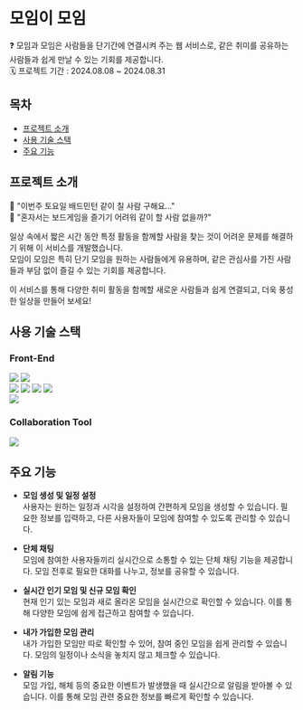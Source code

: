 # 모임이 모임

❓ 모임과 모임은 사람들을 단기간에 연결시켜 주는 웹 서비스로, 같은 취미를 공유하는 사람들과 쉽게 만날 수 있는 기회를 제공합니다. <br>
🗓️ 프로젝트 기간 : 2024.08.08 ~ 2024.08.31

## 목차
- [프로젝트 소개](#프로젝트-소개)
- [사용 기술 스택](#사용-기술-스택)
- [주요 기능](#주요-기능)

## 프로젝트 소개
💬 "이번주 토요일 배드민턴 같이 칠 사람 구해요..." <br>
💬 "혼자서는 보드게임을 즐기기 어려워 같이 할 사람 없을까?" <br>

일상 속에서 짧은 시간 동안 특정 활동을 함께할 사람을 찾는 것이 어려운 문제를 해결하기 위해 이 서비스를 개발했습니다. <br>
모임이 모임은 특히 단기 모임을 원하는 사람들에게 유용하며, 같은 관심사를 가진 사람들과 부담 없이 즐길 수 있는 기회를 제공합니다. <br>

이 서비스를 통해 다양한 취미 활동을 함께할 새로운 사람들과 쉽게 연결되고, 더욱 풍성한 일상을 만들어 보세요!

## 사용 기술 스택
### Front-End
<img src="https://img.shields.io/badge/React-61DAFB?style=for-the-badge&logo=react&logoColor=black"> <img src="https://img.shields.io/badge/Type Script-3178C6?style=for-the-badge&logo=typescript&logoColor=white"> <br>
<img src="https://img.shields.io/badge/React router-CA4245?style=for-the-badge&logo=reactrouter&logoColor=white"> <img src="https://img.shields.io/badge/Redux-764ABC?style=for-the-badge&logo=redux&logoColor=white"> <img src="https://img.shields.io/badge/Tailwind CSS-06B6D4?style=for-the-badge&logo=tailwindcss&logoColor=white"> <img src="https://img.shields.io/badge/Firebase-DD2C00?style=for-the-badge&logo=firebase&logoColor=white"> <br>
<img src="https://img.shields.io/badge/VITE-646CFF?style=for-the-badge&logo=vite&logoColor=white">

### Collaboration Tool

<img src="https://img.shields.io/badge/Github-000000?style=for-the-badge&logo=github&logoColor=white">

## 주요 기능
- <b>모임 생성 및 일정 설정</b><br>
사용자는 원하는 일정과 시각을 설정하여 간편하게 모임을 생성할 수 있습니다. 필요한 정보를 입력하고, 다른 사용자들이 모임에 참여할 수 있도록 관리할 수 있습니다.

- <b>단체 채팅</b><br>
모임에 참여한 사용자들끼리 실시간으로 소통할 수 있는 단체 채팅 기능을 제공합니다. 모임 전후로 필요한 대화를 나누고, 정보를 공유할 수 있습니다.

- <b>실시간 인기 모임 및 신규 모임 확인</b><br>
현재 인기 있는 모임과 새로 올라온 모임을 실시간으로 확인할 수 있습니다. 이를 통해 다양한 모임에 쉽게 접근하고 참여할 수 있습니다.

- <b>내가 가입한 모임 관리</b><br>
내가 가입한 모임만 따로 확인할 수 있어, 참여 중인 모임을 쉽게 관리할 수 있습니다. 모임의 일정이나 소식을 놓치지 않고 체크할 수 있습니다.

- <b>알림 기능</b><br>
모임 가입, 해체 등의 중요한 이벤트가 발생했을 때 실시간으로 알림을 받아볼 수 있습니다. 이를 통해 모임 관련 중요한 정보를 빠르게 확인할 수 있습니다.
